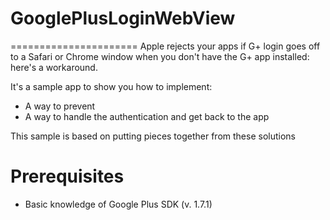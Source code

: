 # GooglePlusLoginWebView
======================
Apple rejects your apps if G+ login goes off to a Safari or Chrome window when you don't have the G+ app installed: here's a workaround.

It's a sample app to show you how to implement:
- A way to prevent
- A way to handle the authentication and get back to the app

This sample is based on putting pieces together from these solutions

# Prerequisites
- Basic knowledge of Google Plus SDK (v. 1.7.1)
